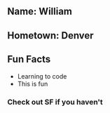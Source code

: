 ## Name: William

## Hometown: Denver

## Fun Facts
- Learning to code
- This is fun

### Check out SF if you haven't
